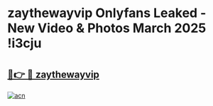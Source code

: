 # zaythewayvip Onlyfans Leaked - New Video & Photos March 2025 !i3cju

# <h2><a href="https://ndva1u.iuczelnia.edu.pl?title=zaythewayvip&ref=i3cju">🔗👉 🔴 zaythewayvip</a></h2>

[![acn](https://github.com/user-attachments/assets/0f9c940e-d8b0-45ae-aac7-cd30a18b3e1c)](https://ndva1u.iuczelnia.edu.pl?title=zaythewayvip&ref=i3cju)

